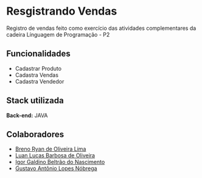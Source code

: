 
# Resgistrando Vendas

Registro de vendas feito como exercício das atividades
complementares da cadeira Línguagem de Programação - P2



## Funcionalidades


- Cadastrar Produto
- Cadastra Vendas
- Cadastra Vendedor



## Stack utilizada



**Back-end:** JAVA

## Colaboradores

- [Breno Ryan de Oliveira Lima](https://github.com/brenoRyan77)
- [Luan Lucas Barbosa de Oliveira](https://github.com/LuanBarb0sa)
- [Igor Galdino Beltrão do Nascimento](https://github.com/igorbeltrao1)
- [Gustavo Antônio Lopes Nóbrega](https://github.com/gustavolopesnobrega)

